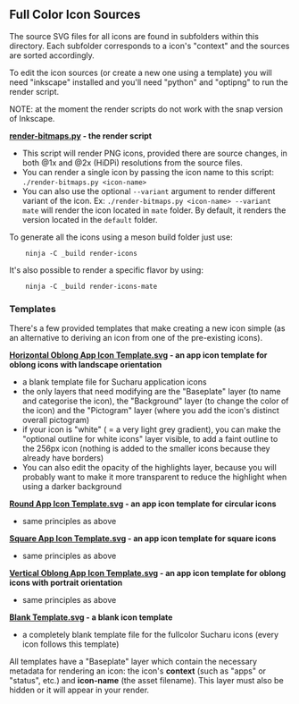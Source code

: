 ## Full Color Icon Sources

The source SVG files for all icons are found in subfolders within this directory. Each subfolder corresponds to a icon's "context" and the sources are sorted accordingly.

To edit the icon sources (or create a new one using a template) you will need "inkscape" installed and you'll need "python" and "optipng" to run the render script.

NOTE: at the moment the render scripts do not work with the snap version of Inkscape.

**[render-bitmaps.py](./render-bitmaps.py) - the render script**
 - This script will render PNG icons, provided there are source changes, in both @1x and @2x (HiDPi) resolutions from the source files.
 - You can render a single icon by passing the icon name to this script: `./render-bitmaps.py <icon-name>`
 - You can also use the optional `--variant` argument to render different variant of the icon. Ex: `./render-bitmaps.py <icon-name> --variant mate` will render the icon located in `mate` folder. By default, it renders the version located in the `default` folder.

To generate all the icons using a meson build folder just use:

        ninja -C _build render-icons

It's also possible to render a specific flavor by using:

        ninja -C _build render-icons-mate

### Templates

There's a few provided templates that make creating a new icon simple (as an alternative to deriving an icon from one of the pre-existing icons).

**[Horizontal Oblong App Icon Template.svg](./Horizontal%20Oblong%20App%20Icon%20Template.svg) - an app icon template for oblong icons with landscape orientation**
 - a blank template file for Sucharu application icons
 - the only layers that need modifying are the "Baseplate" layer (to name and categorise the icon), the "Background" layer (to change the color of the icon) and the "Pictogram" layer (where you add the icon's distinct overall pictogram)
 - if your icon is "white" ( = a very light grey gradient), you can make the "optional outline for white icons" layer visible, to add a faint outline to the 256px icon (nothing is added to the smaller icons because they already have borders)
 - You can also edit the opacity of the highlights layer, because you will probably want to make it more transparent to reduce the highlight when using a darker background

**[Round App Icon Template.svg](./Round%20App%20Icon%20Template.svg) - an app icon template for circular icons**
 - same principles as above

**[Square App Icon Template.svg](./Square%20App%20Icon%20Template.svg) - an app icon template for square icons**
 - same principles as above

**[Vertical Oblong App Icon Template.svg](./Vertical%20Oblong%20App%20Icon%20Template.svg) - an app icon template for oblong icons with portrait orientation**
 - same principles as above

**[Blank Template.svg](./Blank%20Template.svg) - a blank icon template**
 - a completely blank template file for the fullcolor Sucharu icons (every icon follows this template)

All templates have a "Baseplate" layer which contain the necessary metadata for rendering an icon: the icon's **context** (such as "apps" or "status", etc.) and **icon-name** (the asset filename). This layer must also be hidden or it will appear in your render.
